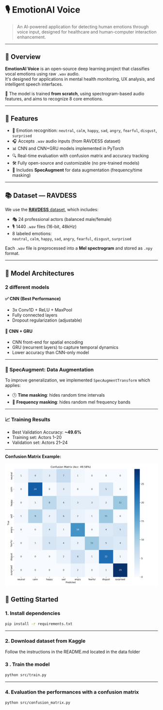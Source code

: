 # 🎙️ EmotionAI Voice

> An AI-powered application for detecting human emotions through voice input, designed for healthcare and human-computer interaction enhancement.

---

## 📌 Overview

**EmotionAI Voice** is an open-source deep learning project that classifies vocal emotions using raw `.wav` audio.  
It's designed for applications in mental health monitoring, UX analysis, and intelligent speech interfaces.

🔬 The model is trained **from scratch**, using spectrogram-based audio features, and aims to recognize 8 core emotions.

---

## 🎯 Features

- 🧠 Emotion recognition: `neutral`, `calm`, `happy`, `sad`, `angry`, `fearful`, `disgust`, `surprised`
- 🎧 Accepts `.wav` audio inputs (from RAVDESS dataset)
- 📊 CNN and CNN+GRU models implemented in PyTorch
- 🔍 Real-time evaluation with confusion matrix and accuracy tracking
- 🛠️ Fully open-source and customizable (no pre-trained models)
- 🧪 Includes **SpecAugment** for data augmentation (frequency/time masking)

---

## 📚 Dataset — RAVDESS

We use the [**RAVDESS** dataset](https://zenodo.org/record/1188976), which includes:

- 🎭 24 professional actors (balanced male/female)
- 🎙️ 1440 `.wav` files (16-bit, 48kHz)
- 8 labeled emotions:  
  `neutral`, `calm`, `happy`, `sad`, `angry`, `fearful`, `disgust`, `surprised`

Each `.wav` file is preprocessed into a **Mel spectrogram** and stored as `.npy` format.

---

## 🧠 Model Architectures

### 2 different models
#### ✅ CNN (Best Performance)
- 3x Conv1D + ReLU + MaxPool
- Fully connected layers
- Dropout regularization (adjustable)

#### 🔁 CNN + GRU
- CNN front-end for spatial encoding
- GRU (recurrent layers) to capture temporal dynamics
- Lower accuracy than CNN-only model

---

### 🧪 SpecAugment: Data Augmentation

To improve generalization, we implemented `SpecAugmentTransform` which applies:

- 🕒 **Time masking**: hides random time intervals
- 📡 **Frequency masking**: hides random mel frequency bands

---

### 📈 Training Results

- Best Validation Accuracy: **~49.6%**
- Training set: Actors 1–20
- Validation set: Actors 21–24

---

**Confusion Matrix Example:**

<img src="figures/confusion_matrix.png" alt="ConfusionMatrix" width="700">

## 🚀 Getting Started

### 1. Install dependencies

```bash
pip install -r requirements.txt
```
---

### 2. Download dataset from Kaggle

Follow the instructions in the README.md located in the data folder

### 3 . Train the model

```bash
python src/train.py
```
---

### 4.  Evaluation the performances with a confusion matrix

```bash
python src/confusion_matrix.py
```


